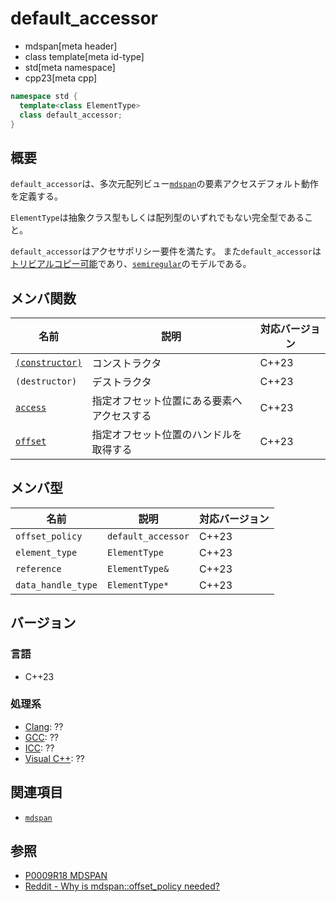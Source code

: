 # default_accessor
* mdspan[meta header]
* class template[meta id-type]
* std[meta namespace]
* cpp23[meta cpp]

```cpp
namespace std {
  template<class ElementType>
  class default_accessor;
}
```

## 概要
`default_accessor`は、多次元配列ビュー[`mdspan`](mdspan.md)の要素アクセスデフォルト動作を定義する。

`ElementType`は抽象クラス型もしくは配列型のいずれでもない完全型であること。

`default_accessor`はアクセサポリシー要件を満たす。
また`default_accessor`は[トリビアルコピー可能](/reference/type_traits/is_trivially_copyable.md)であり、[`semiregular`](/reference/concepts/semiregular.md)のモデルである。

## メンバ関数

| 名前 | 説明 | 対応バージョン |
|------|------|----------------|
| [`(constructor)`](default_accessor/op_constructor.md.nolink) | コンストラクタ | C++23 |
| `(destructor)` | デストラクタ | C++23 |
| [`access`](default_accessor/access.md.nolink) | 指定オフセット位置にある要素へアクセスする | C++23 |
| [`offset`](default_accessor/offset.md.nolink) | 指定オフセット位置のハンドルを取得する | C++23 |


## メンバ型

| 名前 | 説明 | 対応バージョン |
|------|------|----------------|
| `offset_policy`    | `default_accessor` | C++23 |
| `element_type`     | `ElementType`  | C++23 |
| `reference`        | `ElementType&` | C++23 |
| `data_handle_type` | `ElementType*` | C++23 |


## バージョン
### 言語
- C++23

### 処理系
- [Clang](/implementation.md#clang): ??
- [GCC](/implementation.md#gcc): ??
- [ICC](/implementation.md#icc): ??
- [Visual C++](/implementation.md#visual_cpp): ??


## 関連項目
- [`mdspan`](mdspan.md)


## 参照
- [P0009R18 MDSPAN](https://www.open-std.org/jtc1/sc22/wg21/docs/papers/2022/p0009r18.html)
- [Reddit - Why is mdspan::offset_policy needed?](https://www.reddit.com/r/cpp/comments/cgc37m/why_is_mdspanoffset_policy_needed/)
